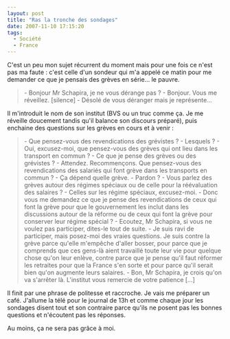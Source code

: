 ```yaml
---
layout: post
title: "Ras la tronche des sondages"
date: 2007-11-10 17:15:20
tags:
  - Société
  - France
---
```


C'est un peu mon sujet récurrent du moment mais pour une fois ce n'est pas ma faute&nbsp;: c'est celle d'un sondeur qui m'a appelé ce matin pour me demander ce que je pensais des grèves en série&#8230; le pauvre.

<!-- more -->

> \- Bonjour Mr Schapira, je ne vous dérange pas&nbsp;?
> \- Bonjour. Vous me réveillez.
> [silence]
> \- Désolé de vous déranger mais je représente&#8230;

Il m'introduit le nom de son institut (BVS ou un truc comme ça. Je me réveille doucement tandis qu'il balance son discours préparé), puis enchaine des questions sur les grèves en cours et à venir&nbsp;:

> \- Que pensez-vous des revendications des grévistes&nbsp;?
> \- Lesquels&nbsp;?
> \- Oui, excusez-moi, que pensez-vous des grèves qui ont lieu dans les transport en commun&nbsp;?
> \- Ce que je pense des grèves ou des grévistes&nbsp;?
> \- Attendez. Recommençons. Que pensez-vous des revendications des salariés qui font grève dans les transports en commun&nbsp;?
> \- Ça dépend quelle grève.
> \- Pardon&nbsp;?
> \- Vous parlez des grèves autour des régimes spéciaux ou de celle pour la réévaluation des salaires&nbsp;?
> \- Celles sur les régime spéciaux, excusez-moi.
> \- Donc vous me demandez ce que je pense des revendications de ceux qui font la grève pour que le gouvernement les inclut dans les discussions autour de la réforme ou de ceux qui font la grève pour conserver leur régime spécial&nbsp;?
> \- Ecoutez, Mr Schapira, si vous ne voulez pas participer, dites-le tout de suite.
> \- Je suis ravi de participer, mais posez-moi des vraies questions. Je suis contre la grève parce qu'elle m'empêche d'aller bosser, pour parce que je comprends que ces gens-là aient travaillé toute leur vie pour quelque chose qu'on leur enlève, contre parce que je pense qu'il faut réformer les retraites pour que la France s'en sorte et pour parce qu'il serait bien qu'on augmente leurs salaires.
> \- Bon, Mr Schapira, je crois qu'on va s'arrêter là. L'institut vous remercie de votre patience [&#8230;]

Il finit par une phrase de politesse et raccroche. Je vais me préparer un café. J'allume la télé pour le journal de 13h et comme chaque jour les sondages disent tout et son contraire parce qu'ils ne posent pas les bonnes questions et n'écoutent pas les réponses.

Au moins, ça ne sera pas grâce à moi.
